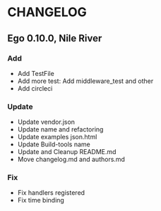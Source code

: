 # CHANGELOG

## Ego 0.10.0, Nile River

### Add

- Add TestFile
- Add more test: Add middleware_test and other
- Add circleci

### Update

- Update vendor.json
- Update name and refactoring
- Update examples json.html
- Update Build-tools name
- Update and Cleanup README.md
- Move changelog.md and authors.md

### Fix

- Fix handlers registered
- Fix time binding

